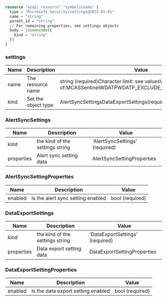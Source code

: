 ```terraform
resource "azapi_resource" "symbolicname" {
  type = "Microsoft.Security/settings@2022-05-01"
  name = "string"
  parent_id = "string"
  // For remaining properties, see settings objects
  body = jsonencode({
    kind = "string"
  })
}

```

### settings

| Name | Description | Value |
|-|-|-|
| name | The resource name | string (required)Character limit: see valuesValid characters:Use one of:MCASSentinelWDATPWDATP_EXCLUDE_LINUX_PUBLIC_PREVIEW |
| kind | Set the object type | AlertSyncSettingsDataExportSettings(required) |


### AlertSyncSettings

| Name | Description | Value |
|-|-|-|
| kind | the kind of the settings string | 'AlertSyncSettings' (required) |
| properties | Alert sync setting data | AlertSyncSettingProperties |


### AlertSyncSettingProperties

| Name | Description | Value |
|-|-|-|
| enabled | Is the alert sync setting enabled | bool (required) |


### DataExportSettings

| Name | Description | Value |
|-|-|-|
| kind | the kind of the settings string | 'DataExportSettings' (required) |
| properties | Data export setting data | DataExportSettingProperties |


### DataExportSettingProperties

| Name | Description | Value |
|-|-|-|
| enabled | Is the data export setting enabled | bool (required) |


